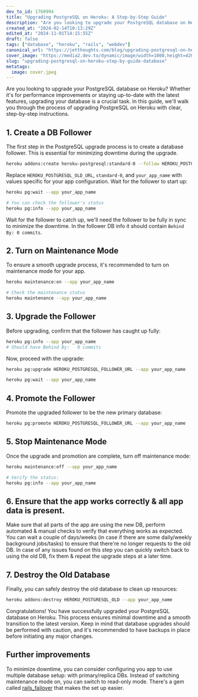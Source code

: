 ```yaml
---
dev_to_id: 1760994
title: "Upgrading PostgreSQL on Heroku: A Step-by-Step Guide"
description: "Are you looking to upgrade your PostgreSQL database on Heroku? Whether it's for performance..."
created_at: "2024-02-14T10:13:29Z"
edited_at: "2024-11-01T14:15:55Z"
draft: false
tags: ["database", "heroku", "rails", "webdev"]
canonical_url: "https://jetthoughts.com/blog/upgrading-postgresql-on-heroku-step-by-guide-database/"
cover_image: "https://media2.dev.to/dynamic/image/width=1000,height=420,fit=cover,gravity=auto,format=auto/https%3A%2F%2Fmedia.dev.to%2Fcdn-cgi%2Fimage%2Fwidth%3D1000%2Cheight%3D420%2Cfit%3Dcover%2Cgravity%3Dauto%2Cformat%3Dauto%2Fhttps%253A%252F%252Fdev-to-uploads.s3.amazonaws.com%252Fuploads%252Farticles%252F2c5qjz882l3ilco1o4eg.jpeg"
slug: "upgrading-postgresql-on-heroku-step-by-guide-database"
metatags:
  image: cover.jpeg
---
```

Are you looking to upgrade your PostgreSQL database on Heroku? Whether it's for performance improvements or staying up-to-date with the latest features, upgrading your database is a crucial task. In this guide, we'll walk you through the process of upgrading PostgreSQL on Heroku with clear, step-by-step instructions.

## 1. Create a DB Follower
The first step in the PostgreSQL upgrade process is to create a database follower. This is essential for minimizing downtime during the upgrade.

```bash
heroku addons:create heroku-postgresql:standard-0 --follow HEROKU_POSTGRESQL_OLD --app your_app_name
```
Replace `HEROKU_POSTGRESQL_OLD_URL`, `standard-0`, and `your_app_name` with values specific for your app configuration.
Wait for the follower to start up:

```bash
heroku pg:wait --app your_app_name

# You can check the follower's status
heroku pg:info --app your_app_name
```
Wait for the follower to catch up, we'll need the follower to be fully in sync to minimize the downtime. In the follower DB info it should contain `Behind By: 0 commits`.

## 2. Turn on Maintenance Mode
To ensure a smooth upgrade process, it's recommended to turn on maintenance mode for your app.

```bash
heroku maintenance:on --app your_app_name

# Check the maintenance status
heroku maintenance --app your_app_name
```

## 3. Upgrade the Follower
Before upgrading, confirm that the follower has caught up fully:

```bash
heroku pg:info --app your_app_name
# Should have Behind By:   0 commits
```
Now, proceed with the upgrade:

```bash
heroku pg:upgrade HEROKU_POSTGRESQL_FOLLOWER_URL --app your_app_name

heroku pg:wait --app your_app_name
```

## 4. Promote the Follower
Promote the upgraded follower to be the new primary database:

```bash
heroku pg:promote HEROKU_POSTGRESQL_FOLLOWER_URL --app your_app_name
```

## 5. Stop Maintenance Mode
Once the upgrade and promotion are complete, turn off maintenance mode:

```bash
heroku maintenance:off --app your_app_name

# Verify the status:
heroku pg:info --app your_app_name
```

## 6. Ensure that the app works correctly & all app data is present.
Make sure that all parts of the app are using the new DB, perform automated & manual checks to verify that everything works as expected. You can wait a couple of days/weeks (in case if there are some daily/weekly background jobs/tasks) to ensure that there're no longer requests to the old DB.
In case of any issues found on this step you can quickly switch back to using the old DB, fix them & repeat the upgrade steps at a later time.

## 7. Destroy the Old Database
Finally, you can safely destroy the old database to clean up resources:

```bash
heroku addons:destroy HEROKU_POSTGRESQL_OLD --app your_app_name
```
Congratulations! You have successfully upgraded your PostgreSQL database on Heroku. This process ensures minimal downtime and a smooth transition to the latest version. Keep in mind that database upgrades should be performed with caution, and it's recommended to have backups in place before initiating any major changes.

## Further improvements
To minimize downtime, you can consider configuring you app to use multiple database setup: with primary/replica DBs. Instead of switching maintenance mode on, you can switch to read-only mode. There's a gem called [rails_failover](https://github.com/discourse/rails_failover) that makes the set up easier.
